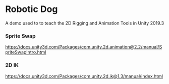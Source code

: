 # Robotic Dog
A demo used to to teach the 2D Rigging and Animation Tools in Unity 2019.3

### Sprite Swap
https://docs.unity3d.com/Packages/com.unity.2d.animation@2.2/manual/SpriteSwapIntro.html

### 2D IK
https://docs.unity3d.com/Packages/com.unity.2d.ik@1.3/manual/index.html
